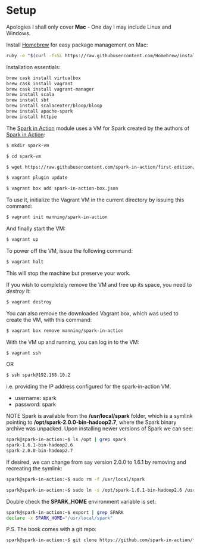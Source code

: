 # Setup

Apologies I shall only cover **Mac** - One day I may include Linux and Windows.

Install [Homebrew](https://brew.sh) for easy package management on Mac:

```bash
ruby -e "$(curl -fsSL https://raw.githubusercontent.com/Homebrew/install/master/install)"
```

Installation essentials:

```bash
brew cask install virtualbox
brew cask install vagrant
brew cask install vagrant-manager
brew install scala
brew install sbt
brew install scalacenter/bloop/bloop
brew install apache-spark
brew install httpie
```

The [Spark in Action](../courses/spark-in-action) module uses a VM for Spark created by the authors of [Spark in Action](https://www.manning.com/books/spark-in-action):

```bash
$ mkdir spark-vm

$ cd spark-vm

$ wget https://raw.githubusercontent.com/spark-in-action/first-edition/master/spark-in-action-box.json

$ vagrant plugin update

$ vagrant box add spark-in-action-box.json
```

To use it, initialize the Vagrant VM in the current directory by issuing this command:

```bash
$ vagrant init manning/spark-in-action
```

And finally start the VM:

```bash
$ vagrant up
```

To power off the VM, issue the following command:

```bash
$ vagrant halt
```

This will stop the machine but preserve your work.

If you wish to completely remove the VM and free up its space, you need to *destroy* it:

```bash
$ vagrant destroy
```

You can also remove the downloaded Vagrant box, which was used to create the VM, with this command:

```bash
$ vagrant box remove manning/spark-in-action
```

With the VM up and running, you can log in to the VM:

```bash
$ vagrant ssh
```

OR

```bash
$ ssh spark@192.168.10.2
```

i.e. providing the IP address configured for the spark-in-action VM.

- username: spark
- password: spark

NOTE Spark is available from the **/usr/local/spark** folder, which is a symlink pointing to **/opt/spark-2.0.0-bin-hadoop2.7**, where the Spark binary archive was unpacked. Upon installing newer versions of Spark we can see:

```bash
spark@spark-in-action:~$ ls /opt | grep spark
spark-1.6.1-bin-hadoop2.6
spark-2.0.0-bin-hadoop2.7
```

If desired, we can change from say version 2.0.0 to 1.6.1 by removing and recreating the symlink:

```bash
spark@spark-in-action:~$ sudo rm -f /usr/local/spark

spark@spark-in-action:~$ sudo ln -s /opt/spark-1.6.1-bin-hadoop2.6 /usr/local/spark
```

Double check the **SPARK_HOME** environment variable is set:

```bash
spark@spark-in-action:~$ export | grep SPARK
declare -x SPARK_HOME="/usr/local/spark"
```

P.S. The book comes with a git repo:

```bash
spark@spark-in-action:~$ git clone https://github.com/spark-in-action/first-edition
```

